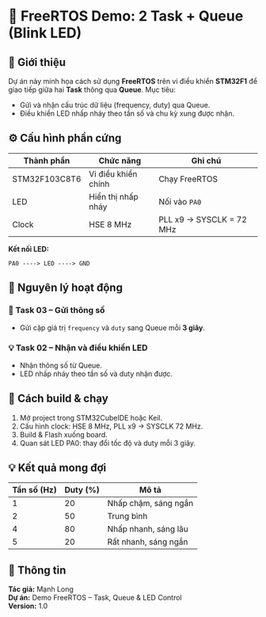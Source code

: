 # 🧠 FreeRTOS Demo: 2 Task + Queue (Blink LED)

## 📘 Giới thiệu
Dự án này minh họa cách sử dụng **FreeRTOS** trên vi điều khiển **STM32F1** để giao tiếp giữa hai **Task** thông qua **Queue**.
Mục tiêu:
- Gửi và nhận cấu trúc dữ liệu (frequency, duty) qua Queue.
- Điều khiển LED nhấp nháy theo tần số và chu kỳ xung được nhận.

## ⚙️ Cấu hình phần cứng
| Thành phần | Chức năng | Ghi chú |
|-------------|------------|---------|
| STM32F103C8T6 | Vi điều khiển chính | Chạy FreeRTOS |
| LED | Hiển thị nhấp nháy | Nối vào `PA0` |
| Clock | HSE 8 MHz | PLL x9 → SYSCLK = 72 MHz |

**Kết nối LED:**
```
PA0 ----> LED ----> GND
```

## 🔁 Nguyên lý hoạt động
### 🧵 Task 03 – Gửi thông số
- Gửi cặp giá trị `frequency` và `duty` sang Queue mỗi **3 giây**.

### 💡 Task 02 – Nhận và điều khiển LED
- Nhận thông số từ Queue.
- LED nhấp nháy theo tần số và duty nhận được.

## 🚀 Cách build & chạy
1. Mở project trong STM32CubeIDE hoặc Keil.
2. Cấu hình clock: HSE 8 MHz, PLL x9 → SYSCLK 72 MHz.
3. Build & Flash xuống board.
4. Quan sát LED PA0: thay đổi tốc độ và duty mỗi 3 giây.

## 💡 Kết quả mong đợi
| Tần số (Hz) | Duty (%) | Mô tả |
|--------------|-----------|-------|
| 1 | 20 | Nhấp chậm, sáng ngắn |
| 2 | 50 | Trung bình |
| 4 | 80 | Nhấp nhanh, sáng lâu |
| 5 | 20 | Rất nhanh, sáng ngắn |

## 📄 Thông tin
**Tác giả:** Mạnh Long  
**Dự án:** Demo FreeRTOS – Task, Queue & LED Control  
**Version:** 1.0
